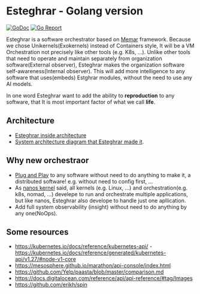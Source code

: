 # Esteghrar - Golang version   
[![GoDoc](https://pkg.go.dev/badge/github.com/GeniusesGroup/esteghrar)](https://pkg.go.dev/github.com/GeniusesGroup/esteghrar)
[![Go Report](https://goreportcard.com/badge/github.com/GeniusesGroup/esteghrar)](https://goreportcard.com/report/github.com/GeniusesGroup/esteghrar)

Esteghrar is a software orchestrator based on [Memar](https://github.com/GeniusesGroup/memar) framework. Because we chose Unikernels(Exokernels) instead of Containers style, It will be a VM Orchestration not precisely like other tools (e.g. K8s, ...). Unlike other tools that need to operate and maintain separately from organization software(External observer), Esteghrar makes the organization software self-awareness(Internal observer). This will add more intelligence to any software that uses(embeds) Estghrar modules, without the need to use any AI models.

In one word Esteghrar want to add the ability to **reproduction** to any software, that It is most important factor of what we call **life**.

## Architecture
- [Esteghrar inside architecture]()
- [System architecture diagram that Esteghrar made it](https://viewer.diagrams.net/?tags=%7B%7D&highlight=0000ff&edit=_blank&layers=1&nav=1#R5VpRc5s4EP41nt49NAPIYHiM7aSXmfYuc57OXR9lo2AajBghYru%2F%2Fla2ZMAC4ybGkN5LRlokBX27%2B0n74QGarDafGE6WX6hPooFl%2BJsBmg4sy3UN%2BCsM273BNp29IWChvzeZuWEW%2FiDSKOcFWeiTtDSQUxrxMCkbFzSOyYKXbJgxui4Pe6JR%2Bb8mOCCaYbbAkW79J%2FT5Um7LGuX2P0gYLNV%2FNh1v%2F2SF1WC5k3SJfboumNDdAE0YpXzfWm0mJBLYKVz28%2B5rnh5ejJGYnzPhC5r95c0mmRO7H%2FFXRPH9%2FPGjKffxgqNM7li%2BLd8qCAJGs0QOI4yTTRXweK6GG%2FqLmYftQpgQuiKcbWGIXGgoZ8gIsUz5Cusc76EKh2UBa6QmYunj4LB0DgM0JBI%2FgwpqRgWWgRiEzhgcmwjjIqIZrDpeL0NOZgleCOMasgJsS76CN5ia0KxFsojYCWfpOHYIlK0B9YDxTGyG0RfIXAZNU8MOds7LoOAoDGKBISAAk9BY4BNCGt7KB6vQ98X0MSNp%2BENGmwH9hIYx3%2B3LHg%2FsqVgr4zTdE4lYOuWMPpMJjSisO41pLFZ5CqPoyHR5v6hlrHKAO1p4m0aV11pzmnuNnH8VUkdUYI5cHSvX1LEyjVFbYDVjBVDFPvFluLWX%2Fe5p7MokOqwAriLIXNQSbpaG213KSbBkWFACXBOyCI71eiiNZiiLOTyw0NMTcRYLLeHhiT%2Fy5obRKvjluEV6ileB77SV4frxdZskEdApD2kMD%2F6EW9r%2FgphrvFbMCuua1DvUHDPO0jAmadpSUvg2cf1hVVK41hw5TrtJ0ZgVo2tmhaWjLy8rt48Pp2Bvl9YbjkRUBnGon4heVQRbbZ2HFTdhHyom2aWML2lAYxzd5dZxOYLzMZ8pTSSA3wnnW1n%2BCZ4ow0s2If9XTL%2BxZe%2BbXEy0p5tiZ6s6Mey3MEl0v6n1RCeftuupeSnHjN%2BK0nF3p8dpGi6U%2BT6Myh4Xe6%2F1t%2BJXmrEFOYWpKmwxC8jJWKkOFUYiYPaX8otc3vNnXIVUKYQXXPDMRbLmdPF4oBB1uVakUyyKrsoyTh3LJOClJ8pWv%2F1NggzalP0%2BsJxIHLhzuBQ5Ad9Bcmz5HD6Lw5ry5a6aUqsAYU30wQ9cvJ84Tb5nqWjjnRTBngmHieAGMcmomedTksYfRIuuxTUBxwLolDDwUHqj532rFfBpt6MjWjQr3G5WEaPZWi2sJKFumNEs8uKNZZ9LjcgscqNx4zaw4673SFgIoIn7YEeUqc7yRsrcp2NXnGnZ3Z6Wo9cdl3Y5Jjy7ISjO9H9l7FzyHH0fMXEV%2BaVBcj2SpKyhrZ%2Ba15USLa8Zlg40V6u5hLwyUOrkO6m56tj9YqV9nV96qrmiMy7PLWmuTUj1T3NVxWsPRFd0mkd7JroiXfh716prE%2Fo9U111falSdv3lubnBbXYFGV9VhUX6V8v3LMM2Zkm%2FZFhUK5B0KcM2nZI9k2FRp2JDQWD4qcLyIC68K61BObHndSVyuw0JzylJUKPTQQGdY8%2FmgVIOkwupDxeMCFVONEYEemtE7KbC3vC2MEAe8fnKj8JQOGCPxVHPLUZX43hkeEfRuH%2BDPDYPW3nDp1Cj23B9FYFZPf%2BShLxzA9PqlKrO0Hqu%2FynJdsrlnKMupV19ShrqP9Do7IvCuR8U%2Bk7d52rEb06QVzH30D66ZspaqY65tfHum5gbuvnvkffD8x91o7v%2FAA%3D%3D).

## Why new orchestraor
- [Plug and Play](https://en.wikipedia.org/wiki/Plug_and_play) to any software without need to do anything to make it, a distributed software! e.g. without need to config first, ...
- As [nanos kernel](https://github.com/nanovms/nanos) said, all kernels (e.g. Linux, ...) and orchestration(e.g. k8s, nomad, ...) develepe to run and orchestrate multiple applications, but like nanos, Esteghrar also develope to handle just one apllication.
- Add full system observability (insight) without need to do anything by any one(NoOps).

## Some resources
- https://kubernetes.io/docs/reference/kubernetes-api/ - https://kubernetes.io/docs/reference/generated/kubernetes-api/v1.27/#node-v1-core
- https://mesosphere.github.io/marathon/api-console/index.html
- https://github.com/Yelp/paasta/blob/master/comparison.md
- https://docs.digitalocean.com/reference/api/api-reference/#tag/Images
- https://github.com/erikh/spin
